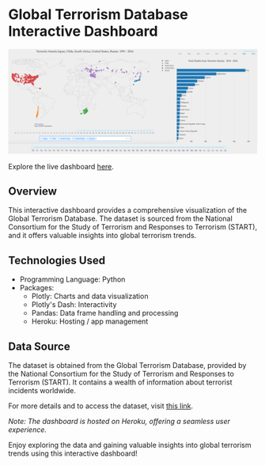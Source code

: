 # Global Terrorism Database Interactive Dashboard

![Dashboard Screenshot](dashboard_screenshot.png)

Explore the live dashboard [here](https://goo.gl/sxYD1y).

## Overview

This interactive dashboard provides a comprehensive visualization of the Global Terrorism Database. The dataset is sourced from the National Consortium for the Study of Terrorism and Responses to Terrorism (START), and it offers valuable insights into global terrorism trends.

## Technologies Used

- Programming Language: Python
- Packages:
  - Plotly: Charts and data visualization
  - Plotly's Dash: Interactivity
  - Pandas: Data frame handling and processing
  - Heroku: Hosting / app management

## Data Source

The dataset is obtained from the Global Terrorism Database, provided by the National Consortium for the Study of Terrorism and Responses to Terrorism (START). It contains a wealth of information about terrorist incidents worldwide.

For more details and to access the dataset, visit [this link](https://www.start.umd.edu/gtd).

*Note: The dashboard is hosted on Heroku, offering a seamless user experience.*

Enjoy exploring the data and gaining valuable insights into global terrorism trends using this interactive dashboard!
